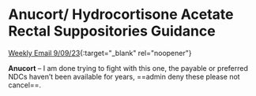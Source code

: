 # Anucort/ Hydrocortisone Acetate Rectal Suppositories Guidance

[Weekly Email 9/09/23](https://mygainwell-my.sharepoint.com/:w:/g/personal/christopher_nguyen_gainwelltechnologies_com/Ecan3EtfXIRNn5VbWoa99ooBrUsjeQKUC3AMdwRiWsTOLA?e=11Yzwc){:target="_blank" rel="noopener"}

**Anucort** – I am done trying to fight with this one, the payable or preferred NDCs haven’t been available for years, ==admin deny these please not cancel==.
